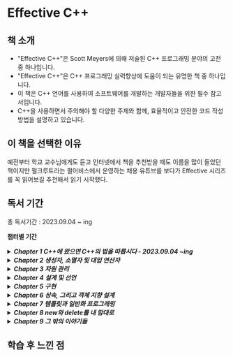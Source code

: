 # Effective C++ 


## 책 소개

* "Effective C++"은 Scott Meyers에 의해 저술된 C++ 프로그래밍 분야의 고전 중 하나입니다.
* "Effective C++"은 C++ 프로그래밍 실력향상에 도움이 되는 유명한 책 중 하나입니다.
* 이 책은 C++ 언어를 사용하여 소프트웨어를 개발하는 개발자들을 위한 필수 참고서입니다.
* C++을 사용하면서 주의해야 할 다양한 주제와 함께, 효율적이고 안전한 코드 작성 방법을 설명하고 있습니다.

## 이 책을 선택한 이유

예전부터 학교 교수님에게도 듣고 인터넷에서 책을 추천받을 때도 이름을 많이 들었던 책이지만 펄크루트라는 펄어비스에서 운영하는 채용 유튜브를 보다가 Effective 시리즈를 꼭 읽어보길 추천해서  읽기 시작했다.

## 독서 기간   
총 독서기간 : 2023.09.04 ~ ing

**챕터별 기간**   
<details>
<summary><b><em> Chapter 1 C++에 왔으면 C++의 법을 따릅시다 - 2023.09.04 ~ing </em></b> </summary>   
<blockquote>    
  * C++를 사용한 효과적인 프로그래밍 규칙은 C++의 하위 언어(C, 객체 지향 개념의 C++, 템플릿 C++, STL)에 따라 달라진다.   
  * 상수는 #define보다 const or enum 생각하기, 함수처럼 사용하는 매크로는 #define 매크로보다 인라인 함수 생각.   
</blockquote>   
</details>   
<details>
<summary><b><em> Chapter 2 생성자, 소멸자 및 대입 연산자 </em></b> </summary>   
<blockquote>    

</blockquote>   
</details>     
<details>
<summary><b><em> Chapter 3 자원 관리  </em></b> </summary>   
<blockquote>    

</blockquote>   
</details>       
<details>
<summary><b><em> Chapter 4 설계 및 선언  </em></b> </summary>   
<blockquote>    

</blockquote>   
</details>   
<details>
<summary><b><em> Chapter 5 구현   </em></b> </summary>   
<blockquote>    

</blockquote>   
</details>   
<details>
<summary><b><em> Chapter 6 상속, 그리고 객체 지향 설계 </em></b> </summary>   
<blockquote>    

</blockquote>   
</details>   
<details>
<summary><b><em> Chapter 7 템플릿과 일반화 프로그래밍 </em></b> </summary>   
<blockquote>    

</blockquote>   
</details>   
<details>
<summary><b><em> Chapter 8 new와 delete를 내 맘대로 </em></b> </summary>   
<blockquote>    

</blockquote>   
</details>     
<details>
<summary><b><em> Chapter 9 그 밖의 이야기들 </em></b> </summary>   
<blockquote>    

</blockquote>   
</details>     

## 학습 후 느낀 점


